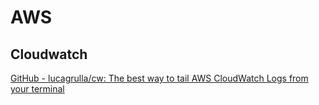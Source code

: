 # AWS

## Cloudwatch

[GitHub - lucagrulla/cw: The best way to tail AWS CloudWatch Logs from your terminal](https://github.com/lucagrulla/cw)